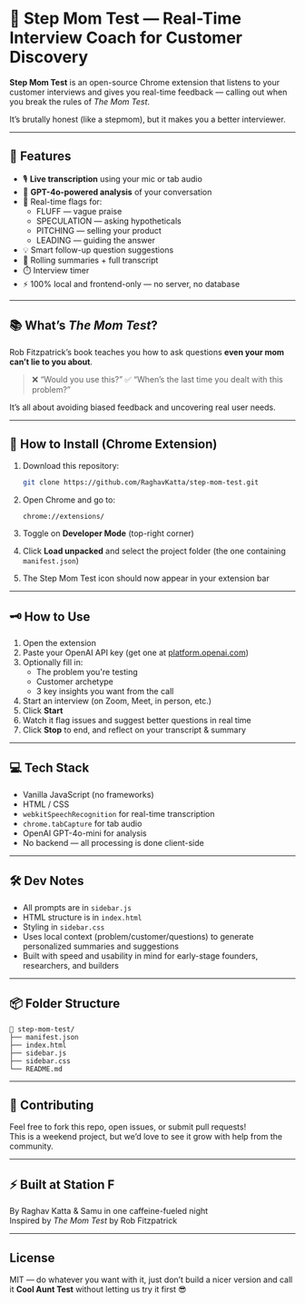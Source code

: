 
# 🧠 Step Mom Test — Real-Time Interview Coach for Customer Discovery

**Step Mom Test** is an open-source Chrome extension that listens to your customer interviews and gives you real-time feedback — calling out when you break the rules of _The Mom Test_.

It’s brutally honest (like a stepmom), but it makes you a better interviewer.

---

## 🚀 Features

- 🎙️ **Live transcription** using your mic or tab audio
- 🧠 **GPT-4o-powered analysis** of your conversation
- 🚨 Real-time flags for:
  - FLUFF — vague praise
  - SPECULATION — asking hypotheticals
  - PITCHING — selling your product
  - LEADING — guiding the answer
- 💡 Smart follow-up question suggestions
- 📝 Rolling summaries + full transcript
- ⏱️ Interview timer
- ⚡ 100% local and frontend-only — no server, no database

---

## 📚 What’s *The Mom Test*?

Rob Fitzpatrick’s book teaches you how to ask questions **even your mom can’t lie to you about**.

> ❌ “Would you use this?”
> ✅ “When’s the last time you dealt with this problem?”

It’s all about avoiding biased feedback and uncovering real user needs.

---

## 🔧 How to Install (Chrome Extension)

1. Download this repository:
   ```bash
   git clone https://github.com/RaghavKatta/step-mom-test.git
   ```

2. Open Chrome and go to:
   ```
   chrome://extensions/
   ```

3. Toggle on **Developer Mode** (top-right corner)

4. Click **Load unpacked** and select the project folder (the one containing `manifest.json`)

5. The Step Mom Test icon should now appear in your extension bar

---

## 🗝️ How to Use

1. Open the extension
2. Paste your OpenAI API key (get one at [platform.openai.com](https://platform.openai.com))
3. Optionally fill in:
   - The problem you're testing
   - Customer archetype
   - 3 key insights you want from the call
4. Start an interview (on Zoom, Meet, in person, etc.)
5. Click **Start**
6. Watch it flag issues and suggest better questions in real time
7. Click **Stop** to end, and reflect on your transcript & summary

---

## 💻 Tech Stack

- Vanilla JavaScript (no frameworks)
- HTML / CSS
- `webkitSpeechRecognition` for real-time transcription
- `chrome.tabCapture` for tab audio
- OpenAI GPT-4o-mini for analysis
- No backend — all processing is done client-side

---

## 🛠 Dev Notes

- All prompts are in `sidebar.js`
- HTML structure is in `index.html`
- Styling in `sidebar.css`
- Uses local context (problem/customer/questions) to generate personalized summaries and suggestions
- Built with speed and usability in mind for early-stage founders, researchers, and builders

---

## 📦 Folder Structure

```
📁 step-mom-test/
├── manifest.json
├── index.html
├── sidebar.js
├── sidebar.css
└── README.md
```

---

## 🤝 Contributing

Feel free to fork this repo, open issues, or submit pull requests!  
This is a weekend project, but we’d love to see it grow with help from the community.

---

## ⚡ Built at Station F  
By Raghav Katta & Samu in one caffeine-fueled night  
Inspired by *The Mom Test* by Rob Fitzpatrick

---

## License

MIT — do whatever you want with it, just don’t build a nicer version and call it **Cool Aunt Test** without letting us try it first 😎
